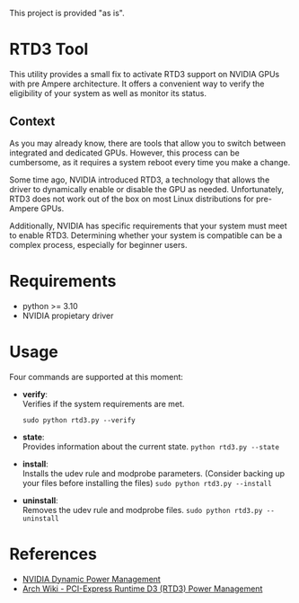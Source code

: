 This project is provided "as is".

# RTD3 Tool

This utility provides a small fix to activate RTD3 support on NVIDIA GPUs with pre Ampere architecture. 
It offers a convenient way to verify the eligibility of your system as well as monitor its status.

## Context
As you may already know, there are tools that allow you to switch between integrated and dedicated GPUs.
However, this process can be cumbersome, as it requires a system reboot every time you make a change.  

Some time ago, NVIDIA introduced RTD3, a technology that allows the driver to dynamically enable or disable the GPU as needed.
Unfortunately, RTD3 does not work out of the box on most Linux distributions for pre-Ampere GPUs.

Additionally, NVIDIA has specific requirements that your system must meet to enable RTD3. 
Determining whether your system is compatible can be a complex process, especially for beginner users.


# Requirements
- python >= 3.10
- NVIDIA propietary driver

# Usage
Four commands are supported at this moment:

- **verify**:  
  Verifies if the system requirements are met.


  ```sudo python rtd3.py --verify```

- **state**:  
  Provides information about the current state.
  ```python rtd3.py --state```

- **install**:  
  Installs the udev rule and modprobe parameters. (Consider backing up your files before installing the files)
  ```sudo python rtd3.py --install```

- **uninstall**:  
  Removes the udev rule and modprobe files.
  ```sudo python rtd3.py --uninstall```

# References
- [NVIDIA Dynamic Power Management](https://download.nvidia.com/XFree86/Linux-x86_64/565.77/README/dynamicpowermanagement.html)  
- [Arch Wiki - PCI-Express Runtime D3 (RTD3) Power Management](https://wiki.archlinux.org/title/PRIME#PCI-Express_Runtime_D3_(RTD3)_Power_Management)
